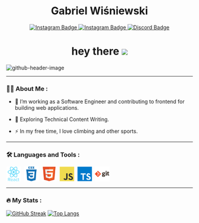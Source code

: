 <div id="header" align="center">
  <h1>Gabriel Wiśniewski</h1>

</div>




<div id="badges" align="center">

 <a href="https://www.instagram.com/gabrl18/">
   <img src="https://img.shields.io/badge/Instagram-violet?style=for-the-badge&website&logoColor=white" alt="Instagram Badge"/>
 </a>

 <a href="https://www.instagram.com/gabrl18/">
   <img src="https://img.shields.io/badge/Instagram-gold?style=for-the-badge&logo=instagram&logoColor=white" alt="Instagram Badge"/>
 </a>
 <a href="https://discord.com/invite/r83JcYSp">
   <img src="https://img.shields.io/badge/Discord-blue?style=for-the-badge&logo=discord&logoColor=white" alt="Discord Badge"/>
 </a>

 
 
 
</div>

<h1 align="center">
  hey there
  <img src="https://media.giphy.com/media/hvRJCLFzcasrR4ia7z/giphy.gif" width="30px"/>
</h1>

![github-header-image](https://github.com/Gabrli/Gabrli/assets/110058841/e8a5205a-8a2b-4198-8788-a39565b0d7e4)


---

### :man_technologist: About Me :
- :telescope: I’m working as a Software Engineer and contributing to frontend  for building web applications.

- :seedling: Exploring Technical Content Writing.

- :zap: In my free time, I love climbing and other sports.



---

### :hammer_and_wrench: Languages and Tools :

<div>
 
  <img src="https://github.com/devicons/devicon/blob/master/icons/react/react-original-wordmark.svg" title="React" alt="React" width="40" height="40"/>&nbsp;
  <img src="https://github.com/devicons/devicon/blob/master/icons/css3/css3-plain-wordmark.svg"  title="CSS3" alt="CSS" width="40" height="40"/>&nbsp;
  <img src="https://github.com/devicons/devicon/blob/master/icons/html5/html5-original.svg" title="HTML5" alt="HTML" width="40" height="40"/>&nbsp;
  <img src="https://github.com/devicons/devicon/blob/master/icons/javascript/javascript-original.svg" title="JavaScript" alt="JavaScript" width="40" height="40"/>&nbsp;
  <img src="https://github.com/devicons/devicon/blob/master/icons/typescript/typescript-original.svg" title="TypeScript" alt="TypeScript" width="40" height="40"/>&nbsp;
   <img src="https://github.com/devicons/devicon/blob/master/icons/git/git-original-wordmark.svg" title="Git" alt="Git" width="40" height="40" />
   

  
</div>


---

### :fire: My Stats :
[![GitHub Streak](http://github-readme-streak-stats.herokuapp.com?user=Gabrli)](https://git.io/streak-stats)
[![Top Langs](https://github-readme-stats.vercel.app/api/top-langs/?username=Gabrli)](https://github.com/anuraghazra/github-readme-stats)

